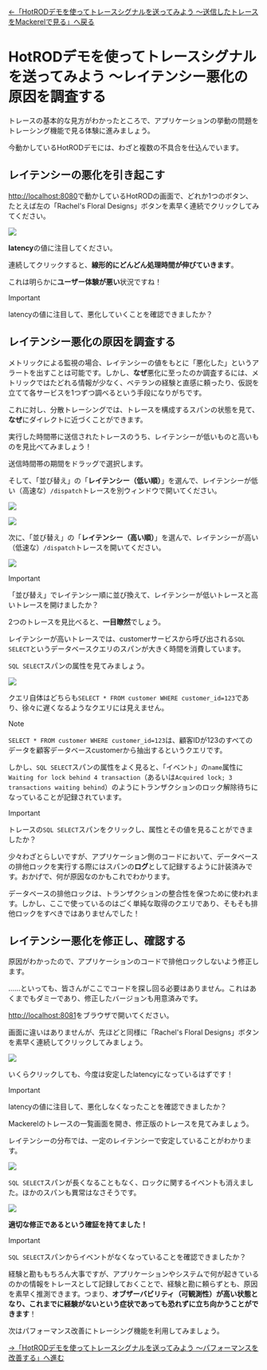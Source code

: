[←「HotRODデモを使ってトレースシグナルを送ってみよう 〜送信したトレースをMackerelで見る」へ戻る](../06-hotrod2/README.md)

# HotRODデモを使ってトレースシグナルを送ってみよう 〜レイテンシー悪化の原因を調査する

トレースの基本的な見方がわかったところで、アプリケーションの挙動の問題をトレーシング機能で見る体験に進みましょう。

今動かしているHotRODデモには、わざと複数の不具合を仕込んでいます。

## レイテンシーの悪化を引き起こす

[http://localhost:8080](http://localhost:8080)で動かしているHotRODの画面で、どれか1つのボタン、たとえば左の「Rachel's Floral Designs」ボタンを素早く連続でクリックしてみてください。

![](./slow.png)

**latency**の値に注目してください。

連続してクリックすると、**線形的にどんどん処理時間が伸びていきます**。

これは明らかに**ユーザー体験が悪い**状況ですね！

> [!IMPORTANT]
> latencyの値に注目して、悪化していくことを確認できましたか？

## レイテンシー悪化の原因を調査する

メトリックによる監視の場合、レイテンシーの値をもとに「悪化した」というアラートを出すことは可能です。しかし、**なぜ**悪化に至ったのか調査するには、メトリックではたどれる情報が少なく、ベテランの経験と直感に頼ったり、仮説を立てて各サービスを1つずつ調べるという手段になりがちです。

これに対し、分散トレーシングでは、トレースを構成するスパンの状態を見て、**なぜ**にダイレクトに近づくことができます。

実行した時間帯に送信されたトレースのうち、レイテンシーが低いものと高いものを見比べてみましょう！

送信時間帯の期間をドラッグで選択します。

そして、「並び替え」の「**レイテンシー（低い順）**」を選んで、レイテンシーが低い（高速な）`/dispatch`トレースを別ウィンドウで開いてください。

![](./sort.png)

![](./normaltrace.png)

次に、「並び替え」の「**レイテンシー（高い順）**」を選んで、レイテンシーが高い（低速な）`/dispatch`トレースを開いてください。

![](./slowtrace.png)

> [!IMPORTANT]
> 「並び替え」でレイテンシー順に並び換えて、レイテンシーが低いトレースと高いトレースを開けましたか？

2つのトレースを見比べると、**一目瞭然**でしょう。

レイテンシーが高いトレースでは、customerサービスから呼び出される`SQL SELECT`というデータベースクエリのスパンが大きく時間を消費しています。

`SQL SELECT`スパンの属性を見てみましょう。

![](./sql.png)

クエリ自体はどちらも`SELECT * FROM customer WHERE customer_id=123`であり、徐々に遅くなるようなクエリには見えません。

> [!NOTE]
> `SELECT * FROM customer WHERE customer_id=123`は、顧客IDが123のすべてのデータを顧客データベースcustomerから抽出するというクエリです。

しかし、`SQL SELECT`スパンの属性をよく見ると、「イベント」の`name`属性に`Waiting for lock behind 4 transaction`（あるいは`Acquired lock; 3 transactions waiting behind`）のようにトランザクションのロック解除待ちになっていることが記録されています。

> [!IMPORTANT]
> トレースの`SQL SELECT`スパンをクリックし、属性とその値を見ることができましたか？

少々わざとらしいですが、アプリケーション側のコードにおいて、データベースの排他ロックを実行する際にはスパンの**ログ**として記録するように計装済みです。おかげで、何が原因なのかもこれでわかります。

データベースの排他ロックは、トランザクションの整合性を保つために使われます。しかし、ここで使っているのはごく単純な取得のクエリであり、そもそも排他ロックをすべきではありませんでした！

## レイテンシー悪化を修正し、確認する

原因がわかったので、アプリケーションのコードで排他ロックしないよう修正します。

……といっても、皆さんがここでコードを探し回る必要はありません。これはあくまでもダミーであり、修正したバージョンも用意済みです。

[http://localhost:8081](http://localhost:8081)をブラウザで開いてください。

画面に違いはありませんが、先ほどと同様に「Rachel's Floral Designs」ボタンを素早く連続してクリックしてみましょう。

![](./notslow.png)

いくらクリックしても、今度は安定したlatencyになっているはずです！

> [!IMPORTANT]
> latencyの値に注目して、悪化しなくなったことを確認できましたか？

Mackerelのトレースの一覧画面を開き、修正版のトレースを見てみましょう。

レイテンシーの分布では、一定のレイテンシーで安定していることがわかります。

![](./stable.png)

`SQL SELECT`スパンが長くなることもなく、ロックに関するイベントも消えました。ほかのスパンも異常はなさそうです。

![](./nolock.png)

**適切な修正であるという確証を持てました！**

> [!IMPORTANT]
> `SQL SELECT`スパンからイベントがなくなっていることを確認できましたか？

経験と勘ももちろん大事ですが、アプリケーションやシステムで何が起きているのかの情報をトレースとして記録しておくことで、経験と勘に頼らずとも、原因を素早く推測できます。つまり、**オブザーバビリティ（可観測性）が高い状態となり、これまでに経験がないという症状であっても恐れずに立ち向かうことができます**！

次はパフォーマンス改善にトレーシング機能を利用してみましょう。

[→「HotRODデモを使ってトレースシグナルを送ってみよう 〜パフォーマンスを改善する」へ進む](../08-hotrod4/README.md)
